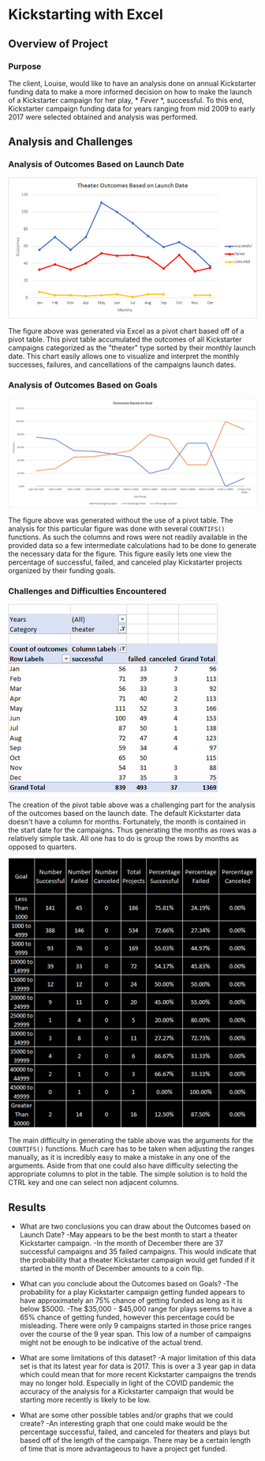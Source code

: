 # Kickstarting with Excel

## Overview of Project

### Purpose
  The client, Louise, would like to have an analysis done on annual Kickstarter funding data to make a more informed decision on how to make the launch of a Kickstarter campaign for her play, * *Fever* *, successful.
To this end, Kickstarter campaign funding data for years ranging from mid 2009 to early 2017 were selected obtained and analysis was performed.
  
## Analysis and Challenges

### Analysis of Outcomes Based on Launch Date
![outcomes based on launch date](/resources/Theater_Outcomes_vs_Launch.png)

The figure above was generated via Excel as a pivot chart based off of a pivot table. 
This pivot table accumulated the outcomes of all Kickstarter campaigns categorized as the "theater" type sorted by their monthly launch date.
This chart easily allows one to visualize and interpret the monthly successes, failures, and cancellations of the campaigns launch dates.

### Analysis of Outcomes Based on Goals
![outcomes based on goals](/resources/Outcomes_vs_Goals.png)

The figure above was generated without the use of a pivot table.
The analysis for this particular figure was done with several `COUNTIFS()` functions.
As such the columns and rows were not readily available in the provided data so a few intermediate calculations had to be done to generate the necessary data for the figure.
This figure easily lets one view the percentage of successful, failed, and canceled play Kickstarter projects organized by their funding goals.

### Challenges and Difficulties Encountered
![outcomes based on launch date pivot table](/resources/Theater_Outcomes_vs_Launch_Pivot_Table.png)

The creation of the pivot table above was a challenging part for the analysis of the outcomes based on the launch date.
The default Kickstarter data doesn't have a column for months.
Fortunately, the month is contained in the start date for the campaigns.
Thus generating the months as rows was a relatively simple task.
All one has to do is group the rows by months as opposed to quarters.

![outcomes based on goals table](/resources/Outcomes_vs_Goals_Table.png)

The main difficulty in generating the table above was the arguments for the `COUNTIFS()` functions.
Much care has to be taken when adjusting the ranges manually, as it is incredibly easy to make a mistake in any one of the arguments.
Aside from that one could also have difficulty selecting the appropriate columns to plot in the table.
The simple solution is to hold the CTRL key and one can select non adjacent columns.

## Results

- What are two conclusions you can draw about the Outcomes based on Launch Date?
  -May appears to be the best month to start a theater Kickstarter campaign.
  -In the month of December there are 37 successful campaigns and 35 failed campaigns. This would indicate that the probability that a theater Kickstarter campaign would get funded if it started in the month of December amounts to a coin flip.

- What can you conclude about the Outcomes based on Goals?
  -The probability for a play Kickstarter campaign getting funded appears to have approximately an 75% chance of getting funded as long as it is below $5000.
  -The $35,000 - $45,000 range for plays seems to have a 65% chance of getting funded, however this percentage could be misleading. There were only 9 campaigns started in those price ranges over the course of the 9 year span. This low of a number of campaigns might not be enough to be indicative of the actual trend.

- What are some limitations of this dataset?
  -A major limitation of this data set is that its latest year for data is 2017. 
This is over a 3 year gap in data which could mean that for more recent Kickstarter campaigns the trends may no longer hold.
Especially in light of the COVID pandemic the accuracy of the analysis for a Kickstarter campaign that would be starting more recently is likely to be low.

- What are some other possible tables and/or graphs that we could create?
  -An interesting graph that one could make would be the percentage successful, failed, and canceled for theaters and plays but based off of the length of the campaign.
There may be a certain length of time that is more advantageous to have a project get funded.
